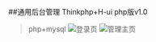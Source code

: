 ##通用后台管理 Thinkphp+H-ui php版v1.0
>php+mysql 
![登录页](https://github.com/wlfs/CA_TP_HUI/tree/master/doc/images/login.jpg)
![管理主页](https://github.com/wlfs/CA_TP_HUI/tree/master/doc/images/main.jpg)
